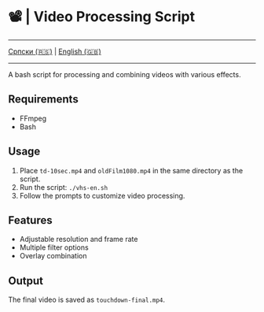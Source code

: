 # 📽️ | Video Processing Script

---

  [Српски (🇷🇸)](README.md) | [English (🇬🇧)](README-en.md)

---

A bash script for processing and combining videos with various effects.

## Requirements

- FFmpeg
- Bash

## Usage

1. Place `td-10sec.mp4` and `oldFilm1080.mp4` in the same directory as the script.
2. Run the script: `./vhs-en.sh`
3. Follow the prompts to customize video processing.

## Features

- Adjustable resolution and frame rate
- Multiple filter options
- Overlay combination

## Output

The final video is saved as `touchdown-final.mp4`.
